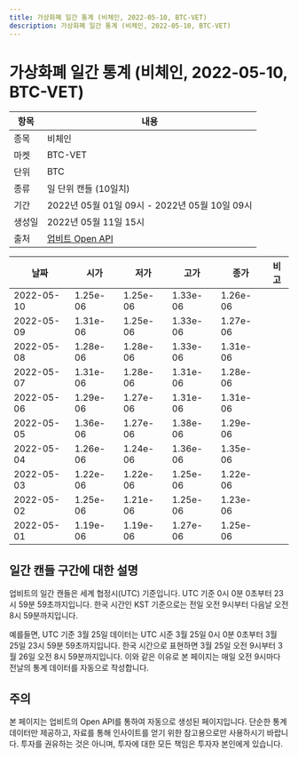 ```yaml
---
title: 가상화폐 일간 통계 (비체인, 2022-05-10, BTC-VET)
description: 가상화폐 일간 통계 (비체인, 2022-05-10, BTC-VET)
---
```



가상화폐 일간 통계 (비체인, 2022-05-10, BTC-VET)
===

|항목|내용|
|--|--|
|종목|비체인|
|마켓|BTC-VET|
|단위|BTC|
|종류|일 단위 캔들 (10일치)|
|기간|2022년 05월 01일 09시 - 2022년 05월 10일 09시|
|생성일|2022년 05월 11일 15시|
|출처|[업비트 Open API](https://docs.upbit.com)|


|날짜|시가|저가|고가|종가|비고|
|--|--|--|--|--|--|
|2022-05-10|1.25e-06|1.25e-06|1.33e-06|1.26e-06|    |
|2022-05-09|1.31e-06|1.25e-06|1.33e-06|1.27e-06|    |
|2022-05-08|1.28e-06|1.28e-06|1.33e-06|1.31e-06|    |
|2022-05-07|1.31e-06|1.28e-06|1.31e-06|1.28e-06|    |
|2022-05-06|1.29e-06|1.27e-06|1.31e-06|1.31e-06|    |
|2022-05-05|1.36e-06|1.27e-06|1.38e-06|1.29e-06|    |
|2022-05-04|1.26e-06|1.24e-06|1.36e-06|1.35e-06|    |
|2022-05-03|1.22e-06|1.22e-06|1.25e-06|1.22e-06|    |
|2022-05-02|1.25e-06|1.21e-06|1.25e-06|1.23e-06|    |
|2022-05-01|1.19e-06|1.19e-06|1.27e-06|1.25e-06|    |


일간 캔들 구간에 대한 설명
---


업비트의 일간 캔들은 세계 협정시(UTC) 기준입니다. 
UTC 기준 0시 0분 0초부터 23시 59분 59초까지입니다. 
한국 시간인 KST 기준으로는 전일 오전 9시부터 다음날 오전 8시 59분까지입니다. 


예를들면, UTC 기준 3월 25일 데이터는 UTC 시준 3월 25일 0시 0분 0초부터 3월 25일 23시 59분 59초까지입니다. 
한국 시간으로 표현하면 3월 25일 오전 9시부터 3월 26일 오전 8시 59분까지입니다. 
이와 같은 이유로 본 페이지는 매일 오전 9시마다 전날의 통계 데이터를 자동으로 작성합니다. 


주의
---


본 페이지는 업비트의 Open API를 통하여 자동으로 생성된 페이지입니다. 
단순한 통계 데이터만 제공하고, 자료를 통해 인사이트를 얻기 위한 참고용으로만 사용하시기 바랍니다. 
투자를 권유하는 것은 아니며, 투자에 대한 모든 책임은 투자자 본인에게 있습니다. 
